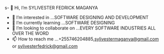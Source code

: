 s- 👋 Hi, I’m SYLIVESTER FEDRICK MAGANYA
- 👀 I’m interested in ...SOFTWARE DESIGNING AND DEVELOPMENT
- 🌱 I’m currently learning ...SOFTWARE DESIGNING
- 💞️ I’m looking to collaborate on ...EVERY SOFTWARE INDUSTRIES ALL OVER THE WORD
- 📫 How to reach me ...+255746204885,sylivestermaganya@gmail.com or sylivesterfedrick@gmail.com

<!---
SylivesterMaganya101/SylivesterMaganya101 is a ✨ special ✨ repository because its `README.md` (this file) appears on your GitHub profile.
You can click the Preview link to take a look at your changes.
--->
